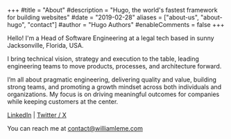 +++
#title = "About"
#description = "Hugo, the world's fastest framework for building websites"
#date = "2019-02-28"
aliases = ["about-us", "about-hugo", "contact"]
#author = "Hugo Authors"
#enableComments = false
+++

Hello! I'm a Head of Software Engineering at a legal tech based in sunny Jacksonville, Florida, USA. 

I bring technical vision,  strategy and execution to the table, leading engineering teams to move products, processes, and architecture forward. 

I’m all about pragmatic engineering, delivering quality and value, building strong teams, and promoting a growth mindset across both individuals and organizations. My focus is on driving meaningful outcomes for companies while keeping customers at the center.


[LinkedIn](https://linkedin.com/in/williamleme) | [Twitter / X](https://x.com/wleme)

You can reach me at contact@williamleme.com

